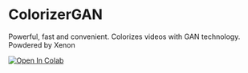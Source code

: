 # ColorizerGAN
Powerful, fast and convenient. Colorizes videos with GAN technology. Powdered by Xenon

[![Open In Colab](https://colab.research.google.com/assets/colab-badge.svg)](https://colab.research.google.com/drive/1gJEbPOXKDDJolIIWz6MnXM95T_hvy9RV?authuser=4#scrollTo=muOHye--aepZ)
